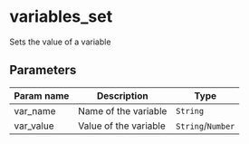 variables_set
==========

Sets the value of a variable

Parameters
----------

| Param name | Description | Type     |
 ------------|-------------|----------
| var_name     | Name of the variable | `String` |
| var_value     | Value of the variable | `String`/`Number` |